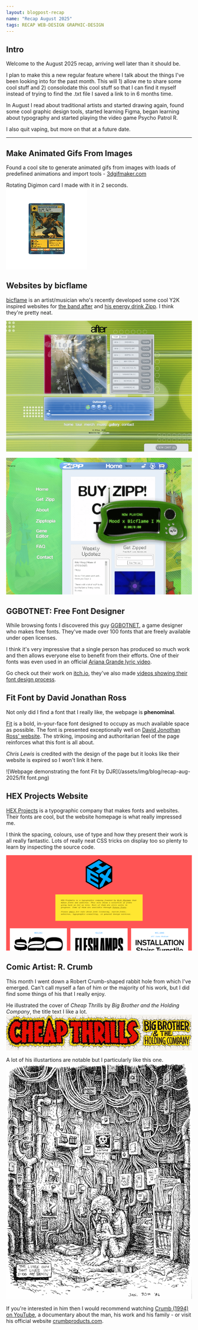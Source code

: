 ```yaml
---
layout: blogpost-recap
name: "Recap August 2025"
tags: RECAP WEB-DESIGN GRAPHIC-DESIGN
---
```


## Intro
Welcome to the August 2025 recap, arriving well later than it should be. 

I plan to make this a new regular feature where I talk about the things I've been looking into for the past month. This will 1) allow me to share some cool stuff and 2) consolodate this cool stuff so that I can find it myself instead of trying to find the .txt file I saved a link to in 6 months time.

In August I read about traditional artists and started drawing again, found some cool graphic design tools, started learning Figma, began learning about typography and started playing the video game Psycho Patrol R. 

I also quit vaping, but more on that at a future date.
<hr />


## Make Animated Gifs From Images
Found a cool site to generate animated gifs from images with loads of predefined animations and import tools - [3dgifmaker.com](https://www.3dgifmaker.com)

Rotating Digimon card I made with it in 2 seconds. 
![Rotaing DW-01 MetalGreymon Digimon card from 3dgifmaker.com](/assets/img/blog/recap-aug-2025/dw-01.gif)


## Websites by bicflame
[bicflame](https://www.instagram.com/bicflame) is an artist/musician who's recently developed some cool Y2K inspired websites for [the band after](https://www.after.band/) and [his energy drink Zipp](https://zipp.rip/). I think they're pretty neat.

![Website homepage for the band "after"](/assets/img/blog/recap-aug-2025/after.band.png)

![Website homepage for the energy drink company Zipp](/assets/img/blog/recap-aug-2025/zipp.rip.png)


## GGBOTNET: Free Font Designer
While browsing fonts I discovered this guy [GGBOTNET](https://www.ggbot.net/), a game designer who makes free fonts. They've made over 100 fonts that are freely available under open licenses. 

I think it's very impressive that a single person has produced so much work and then allows everyone else to benefit from their efforts. One of their fonts was even used in an official [Ariana Grande lyric video](https://www.youtube.com/watch?v=oG7w56PyTmU&list=PLZM8OwN06-LFv80BuVdPm-fZvMD8-0gAj&index=12).

Go check out their work on [itch.io](https://ggbot.itch.io/), they've also made [videos showing their font design process](https://www.youtube.com/watch?v=zIjVFHf2xFE&list=PLZM8OwN06-LFQi0mfhJblQeskucK-dCRt).


## Fit Font by David Jonathan Ross
Not only did I find a font that I really like, the webpage is **phenominal**. 

[Fit](https://djr.com/fit/) is a bold, in-your-face font designed to occupy as much available space as possible. The font is presented exceptionally well on [David Jonothan Ross' website](https://djr.com). The striking, imposing and authoritarian feel of the page reinforces what this font is all about.

*Chris Lewis* is credited with the design of the page but it looks like their website is expired so I won't link it here.

![Webpage demonstrating the font Fit by DJR](/assets/img/blog/recap-aug-2025/fit font.png)


## HEX Projects Website
[HEX Projects](https://hex.xyz/) is a typographic company that makes fonts and websites. Their fonts are cool, but the website homepage is what really impressed me. 

I think the spacing, colours, use of type and how they present their work is all really fantastic. Lots of really neat CSS tricks on display too so plenty to learn by inspecting the source code.

![HEX Projects website homepage](/assets/img/blog/recap-aug-2025/hex.xyz.png)

## Comic Artist: R. Crumb
This month I went down a Robert Crumb-shaped rabbit hole from which I've emerged. Can't call myself a fan of him or the majority of his work, but I did find some things of his that I really enjoy. 

He illustrated the cover of *Cheap Thrills* by *Big Brother and the Holding Company*, the title text I like a lot. 
![Cheap Thrills (Big Brother and the Holding Company album) by Robert Crumb](/assets/img/blog/recap-aug-2025/crumb-cheap-thrills.jpg)

A lot of his illustartions are notable but I particularly like this one. 
![Little guy that lives inside my brain by Robert Crumb](/assets/img/blog/recap-aug-2025/crumb-little.guy.gif)

If you're interested in him then I would recommend watching [Crumb (1994) on YouTube](https://www.youtube.com/watch?v=-2_SXKWa4mY), a documentary about the man, his work and his family - or visit his official website [crumbproducts.com](https://crumbproducts.com).
